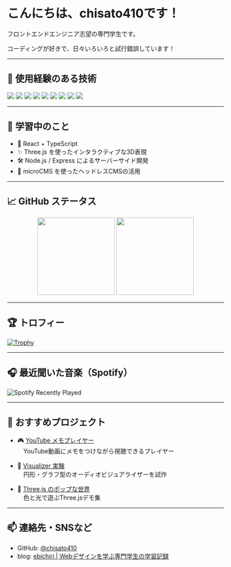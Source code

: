 <!-- chisato410 の GitHub プロフィール README -->

# こんにちは、chisato410です！

フロントエンドエンジニア志望の専門学生です。

コーディングが好きで、日々いろいろと試行錯誤しています！

---

## 🚀 使用経験のある技術

<p align="left">
  <img src="https://img.shields.io/badge/HTML5-E34F26?style=flat&logo=html5&logoColor=white" />
  <img src="https://img.shields.io/badge/CSS3-1572B6?style=flat&logo=css3&logoColor=white" />
  <img src="https://img.shields.io/badge/JavaScript-F7DF1E?style=flat&logo=javascript&logoColor=black" />
  <img src="https://img.shields.io/badge/TypeScript-3178C6?style=flat&logo=typescript&logoColor=white" />
  <img src="https://img.shields.io/badge/React-20232A?style=flat&logo=react&logoColor=61DAFB" />
  <img src="https://img.shields.io/badge/Three.js-000000?style=flat&logo=three.js&logoColor=white" />
  <img src="https://img.shields.io/badge/microCMS-1E1E1E?style=flat&logoColor=white" />
  <img src="https://img.shields.io/badge/Node.js-339933?style=flat&logo=node.js&logoColor=white" />
  <img src="https://img.shields.io/badge/Express-000000?style=flat&logo=express&logoColor=white" />
</p>

---

## 🌱 学習中のこと

- 🧩 React + TypeScript
- ✨ Three.js を使ったインタラクティブな3D表現
- 🛠️ Node.js / Express によるサーバーサイド開発
- 📝 microCMS を使ったヘッドレスCMSの活用

---

## 📈 GitHub ステータス

<div align="center">
  <img height="180" src="https://github-readme-stats.vercel.app/api?username=chisato410&theme=rose&show_icons=true" />
  <img height="180" src="https://github-readme-stats.vercel.app/api/top-langs/?username=chisato410&layout=donut" />
</div>

---

## 🏆 トロフィー

[![Trophy](https://github-profile-trophy.vercel.app/?username=chisato410&theme=oldie)](https://github.com/ryo-ma/github-profile-trophy)

---

## 🎧 最近聞いた音楽（Spotify）

![Spotify Recently Played](https://spotify-recently-played-readme.vercel.app/api?user=317ml3aw5yvzqkxyip5c3cb6ya3i)

---

## 📌 おすすめプロジェクト

- 🎮 [YouTube メモプレイヤー](https://github.com/chisato410/your-project)  
　YouTube動画にメモをつけながら視聴できるプレイヤー

- 🧪 [Visualizer 実験](https://github.com/chisato410/your-project)  
　円形・グラフ型のオーディオビジュアライザーを試作

- 🌈 [Three.js のポップな世界](https://github.com/chisato410/your-project)  
　色と光で遊ぶThree.jsデモ集

---

## 📫 連絡先・SNSなど

- GitHub: [@chisato410](https://github.com/chisato410)
- blog: [ebichiri | Webデザインを学ぶ専門学生の学習記録](https://410hz.vivian.jp/blog_ebichiri_/)
